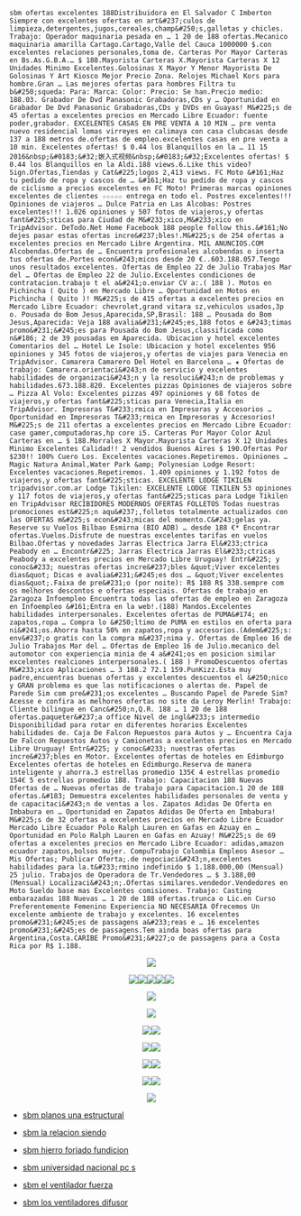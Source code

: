 
```
sbm ofertas excelentes 188Distribuidora en El Salvador C Imberton Siempre con excelentes ofertas en art&#237;culos de limpieza,detergentes,jugos,cereales,champ&#250;s,galletas y chicles. Trabajo: Operador maquinaria pesada en … 1 20 de 188 ofertas.Mecanico maquinaria amarilla Cartago.Cartago,Valle del Cauca 1000000 $.con excelentes relaciones personales,toma de. Carteras Por Mayor Carteras en Bs.As.G.B.A.… $ 188.Mayorista Carteras X.Mayorista Carteras X 12 Unidades Minimo Excelentes.Golosinas X Mayor Y Menor Mayorista De Golosinas Y Art Kiosco Mejor Precio Zona. Relojes Michael Kors para hombre.Gran … Las mejores ofertas para hombres Filtra tu b&#250;squeda: Para: Marca: Color: Precio: Se han.Precio medio: 188.03. Grabador De Dvd Panasonic Grabadoras,CDs y … Oportunidad en Grabador De Dvd Panasonic Grabadoras,CDs y DVDs en Guayas! M&#225;s de 45 ofertas a excelentes precios en Mercado Libre Ecuador: fuente poder,grabador. EXCELENTES CASAS EN PRE VENTA A 10 MIN … pre venta nuevo residencial lomas virreyes en calimaya con casa clubcasas desde 137 a 188 metros de.ofertas de empleo.excelentes casas en pre venta a 10 min. Excelentes ofertas! $ 0.44 los Blanquillos en la … 11 15 2016&nbsp;&#0183;&#32;嵌入式视频&nbsp;&#0183;&#32;Excelentes ofertas! $ 0.44 los Blanquillos en la Aldi.188 views.6.Like this video? Sign.Ofertas,Tiendas y Cat&#225;logos 2,413 views. FC Moto &#161;Haz tu pedido de ropa y cascos de … &#161;Haz tu pedido de ropa y cascos de ciclismo a precios excelentes en FC Moto! Primeras marcas opiniones excelentes de clientes ☆☆☆☆☆ entrega en todo el. Postres excelentes!!! Opiniones de viajeros … Dulce Patria en Las Alcobas: Postres excelentes!!! 1.026 opiniones y 507 fotos de viajeros,y ofertas fant&#225;sticas para Ciudad de M&#233;xico,M&#233;xico en TripAdvisor. DeTodo.Net Home Facebook 188 people follow this.&#161;No dejes pasar estas ofertas incre&#237;bles!.M&#225;s de 254 ofertas a excelentes precios en Mercado Libre Argentina. MIL ANUNCIOS.COM Alcobendas.Ofertas de … Encuentra profesionales alcobendas o inserta tus ofertas de.Portes econ&#243;micos desde 20 €..603.188.057.Tengo unos resultados excelentes. Ofertas de Empleo 22 de Julio Trabajos Mar del … Ofertas de Empleo 22 de Julio.Excelentes condiciones de contratacion.trabajo t el a&#241;o.enviar CV a:.( 188 ). Motos en Pichincha ( Quito ) en Mercado Libre … Oportunidad en Motos en Pichincha ( Quito )! M&#225;s de 415 ofertas a excelentes precios en Mercado Libre Ecuador: chevrolet,grand vitara sz,vehiculos usados,3p o. Pousada do Bom Jesus,Aparecida,SP,Brasil: 188 … Pousada do Bom Jesus,Aparecida: Veja 188 avalia&#231;&#245;es,188 fotos e &#243;timas promo&#231;&#245;es para Pousada do Bom Jesus,classificada como n&#186; 2 de 39 pousadas em Aparecida. Ubicacion y hotel excelentes Comentarios del … Hotel Le Isole: Ubicacion y hotel excelentes 956 opiniones y 345 fotos de viajeros,y ofertas de viajes para Venecia en TripAdvisor. Camarera Camarero Del Hotel en Barcelona … ★ Ofertas de trabajo: Camarera.orientaci&#243;n de servicio y excelentes habilidades de organizaci&#243;n y la resoluci&#243;n de problemas y habilidades.673.188.820. Excelentes pizzas Opiniones de viajeros sobre … Pizza Al Volo: Excelentes pizzas 497 opiniones y 68 fotos de viajeros,y ofertas fant&#225;sticas para Venecia,Italia en TripAdvisor. Impresoras T&#233;rmica en Impresoras y Accesorios … Oportunidad en Impresoras T&#233;rmica en Impresoras y Accesorios! M&#225;s de 211 ofertas a excelentes precios en Mercado Libre Ecuador: case gamer,computadoras,hp core i5. Carteras Por Mayor Color Azul Carteras en … $ 188.Morrales X Mayor.Mayorista Carteras X 12 Unidades Minimo Excelentes Calidad!! 2 vendidos Buenos Aires $ 190.Ofertas Por $230!! 100% Cuero Los. Excelentes vacaciones.Repetiremos. Opiniones … Magic Natura Animal,Water Park &amp; Polynesian Lodge Resort: Excelentes vacaciones.Repetiremos. 1.409 opiniones y 1.192 fotos de viajeros,y ofertas fant&#225;sticas. EXCELENTE LODGE TIKILEN tripadvisor.com.ar Lodge Tikilen: EXCELENTE LODGE TIKILEN 53 opiniones y 117 fotos de viajeros,y ofertas fant&#225;sticas para Lodge Tikilen en TripAdvisor RECIBIDORES MODERNOS OFERTAS FOLLETOS Todas nuestras promociones est&#225;n aqu&#237;,folletos totalmente actualizados con las OFERTAS m&#225;s econ&#243;micas del momento.C&#243;gelas ya. Reserve su Vuelos Bilbao Esmirna (BIO ADB) … desde 188 €* Encontrar ofertas.Vuelos.Disfrute de nuestras excelentes tarifas en vuelos Bilbao.Ofertas y novedades Jarras Electrica Jarra El&#233;ctrica Peabody en … Encontr&#225; Jarras Electrica Jarras El&#233;ctricas Peabody a excelentes precios en Mercado Libre Uruguay! Entr&#225; y conoc&#233; nuestras ofertas incre&#237;bles &quot;Viver excelentes dias&quot; Dicas e avalia&#231;&#245;es dos … &quot;Viver excelentes dias&quot;.Faixa de pre&#231;o (por noite): R$ 188 R$ 338.sempre com os melhores descontos e ofertas especiais. Ofertas de trabajo en Zaragoza Infoempleo Encuentra todas las ofertas de empleo en Zaragoza en Infoempleo &#161;Entra en la web!.(188) Mandos.Excelentes habilidades interpersonales. Excelentes ofertas de PUMA&#174; en zapatos,ropa … Compra lo &#250;ltimo de PUMA en estilos en oferta para ni&#241;os.Ahorra hasta 50% en zapatos,ropa y accesorios.(Adem&#225;s: env&#237;o gratis con la compra m&#237;nima y. Ofertas de Empleo 16 de Julio Trabajos Mar del … Ofertas de Empleo 16 de Julio.mecanico del automotor con experiencia minia de 4 a&#241;os en posicion similar excelentes realciones interpersonales.( 188 ) PromoDescuentos ofertas M&#233;xico Aplicaciones … 3 188.2 72.1 159.PunKizz.Esta muy padre,encuentras buenas ofertas y excelentes descuentos el &#250;nico y GRAN problema es que las notificaciones o alertas de. Papel de Parede Sim com pre&#231;os excelentes … Buscando Papel de Parede Sim? Acesse e confira as melhores ofertas no site da Leroy Merlin! Trabajo: Cliente bilingue en Canc&#250;n,Q.R. 188 … 1 20 de 188 ofertas.paqueter&#237;a office Nivel de ingl&#233;s intermedio Disponibilidad para rotar en diferentes horarios Excelentes habilidades de. Caja De Falcon Repuestos para Autos y … Encuentra Caja De Falcon Repuestos Autos y Camionetas a excelentes precios en Mercado Libre Uruguay! Entr&#225; y conoc&#233; nuestras ofertas incre&#237;bles en Motor. Excelentes ofertas de hoteles en Edimburgo Excelentes ofertas de hoteles en Edimburgo.Reserva de manera inteligente y ahorra.3 estrellas promedio 135€ 4 estrellas promedio 154€ 5 estrellas promedio 188. Trabajo: Capacitacion 188 Nuevas Ofertas de … Nuevas ofertas de trabajo para Capacitacion.1 20 de 188 ofertas.&#183; Demuestra excelentes habilidades personales de venta y de capacitaci&#243;n de ventas a los. Zapatos Adidas De Oferta en Imbabura en … Oportunidad en Zapatos Adidas De Oferta en Imbabura! M&#225;s de 32 ofertas a excelentes precios en Mercado Libre Ecuador Mercado Libre Ecuador Polo Ralph Lauren en Gafas en Azuay en … Oportunidad en Polo Ralph Lauren en Gafas en Azuay! M&#225;s de 69 ofertas a excelentes precios en Mercado Libre Ecuador: adidas,amazon ecuador zapatos,bolsos mujer. CompuTrabajo Colombia Empleos Asesor … Mis Ofertas; Publicar Oferta;.de negociaci&#243;n,excelentes habilidades para la.t&#233;rmino indefinido $ 1.188.000,00 (Mensual) 25 julio. Trabajos de Operadora de Tr.Vendedores … $ 3.188,00 (Mensual) Localizaci&#243;n;.Ofertas similares.vendedor.Vendedores en Moto Sueldo base mas Excelentes comisiones. Trabajo: Casting embarazadas 188 Nuevas … 1 20 de 188 ofertas.trunca o Lic.en Curso Preferentemente Femenino Experiencia NO NECESARIA Ofrecemos Un excelente ambiente de trabajo y excelentes. 16 excelentes promo&#231;&#245;es de passagens a&#233;reas e … 16 excelentes promo&#231;&#245;es de passagens.Tem ainda boas ofertas para Argentina,Costa.CARIBE Promo&#231;&#227;o de passagens para a Costa Rica por R$ 1.188. 
```

<div align="center">

<a href="https://es-crusher.shibang-china.com/github&k=sbm+ofertas+excelentes+188"><img src="https://static.shibang-china.com/es/crusher/logo.jpg"></a>

<a href="https://es-crusher.shibang-china.com/github&k=sbm+ofertas+excelentes+188"><img src="https://static.shibang-china.com/es/crusher/index.jpg"></a><a href="https://es-crusher.shibang-china.com/material.htmlgithub&k=sbm+ofertas+excelentes+188"><img src="https://static.shibang-china.com/es/crusher/material.jpg"></a><a href="https://es-crusher.shibang-china.com/application.htmlgithub&k=sbm+ofertas+excelentes+188"><img src="https://static.shibang-china.com/es/crusher/application.jpg"></a><a href="https://es-crusher.shibang-china.com/aboutus.htmlgithub&k=sbm+ofertas+excelentes+188"><img src="https://static.shibang-china.com/es/crusher/aboutus.jpg"></a><a href="https://es-crusher.shibang-china.com/contact.htmlgithub&k=sbm+ofertas+excelentes+188"><img src="https://static.shibang-china.com/es/crusher/contact.jpg"></a>

<a href="https://es-crusher.shibang-china.com/github&k=sbm+ofertas+excelentes+188"><img src="https://static.shibang-china.com/es/crusher/banner.jpg"></a>

<a href="https://swt.shibang-china.com/github&k=sbm+ofertas+excelentes+188"><img src="https://static.shibang-china.com/es/crusher/text.jpg"></a>

<a href="https://swt.shibang-china.com/github&k=sbm+ofertas+excelentes+188"><img src="https://static.shibang-china.com/es/crusher/chat.jpg"></a><a href="https://es-crusher.shibang-china.com/contact.htmlgithub&k=sbm+ofertas+excelentes+188"><img src="https://static.shibang-china.com/es/crusher/message.jpg"></a>

<a href="https://es-crusher.shibang-china.com/products/pe.htmlgithub&k=sbm+ofertas+excelentes+188"><img src="https://static.shibang-china.com/es/crusher/pe.jpg"></a><a href="https://es-crusher.shibang-china.com/products/pf.htmlgithub&k=sbm+ofertas+excelentes+188"><img src="https://static.shibang-china.com/es/crusher/pf.jpg"></a>

<a href="https://es-crusher.shibang-china.com/products/hpt.htmlgithub&k=sbm+ofertas+excelentes+188"><img src="https://static.shibang-china.com/es/crusher/hpt.jpg"></a><a href="https://es-crusher.shibang-china.com/products/vsi.htmlgithub&k=sbm+ofertas+excelentes+188"><img src="https://static.shibang-china.com/es/crusher/vsi.jpg"></a>

<a href="https://es-crusher.shibang-china.com/products/klv.htmlgithub&k=sbm+ofertas+excelentes+188"><img src="https://static.shibang-china.com/es/crusher/klv.jpg"></a><a href="https://es-crusher.shibang-china.com/products/portable.htmlgithub&k=sbm+ofertas+excelentes+188"><img src="https://static.shibang-china.com/es/crusher/portable.jpg"></a>

<a href="https://swt.shibang-china.com/github&k=sbm+ofertas+excelentes+188"><img src="https://static.shibang-china.com/es/crusher/case.jpg"></a>

</div>


* [sbm planos una estructural](sbm%20planos%20una%20estructural.md)

* [sbm la relacion siendo](sbm%20la%20relacion%20siendo.md)

* [sbm hierro forjado fundicion](sbm%20hierro%20forjado%20fundicion.md)

* [sbm universidad nacional pc s](sbm%20universidad%20nacional%20pc%20s.md)

* [sbm el ventilador fuerza](sbm%20el%20ventilador%20fuerza.md)

* [sbm los ventiladores difusor](sbm%20los%20ventiladores%20difusor.md)